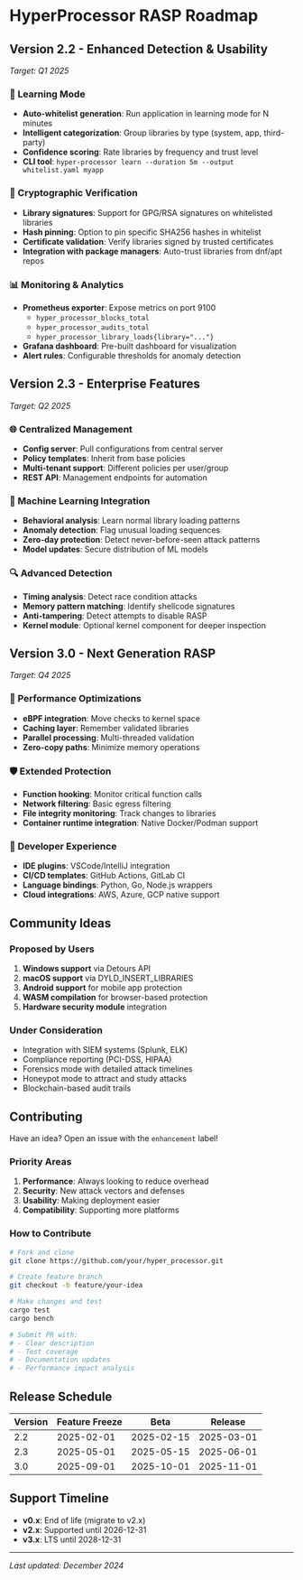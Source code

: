 # HyperProcessor RASP Roadmap

## Version 2.2 - Enhanced Detection & Usability
*Target: Q1 2025*

### 🎯 Learning Mode
- **Auto-whitelist generation**: Run application in learning mode for N minutes
- **Intelligent categorization**: Group libraries by type (system, app, third-party)
- **Confidence scoring**: Rate libraries by frequency and trust level
- **CLI tool**: `hyper-processor learn --duration 5m --output whitelist.yaml myapp`

### 🔐 Cryptographic Verification
- **Library signatures**: Support for GPG/RSA signatures on whitelisted libraries
- **Hash pinning**: Option to pin specific SHA256 hashes in whitelist
- **Certificate validation**: Verify libraries signed by trusted certificates
- **Integration with package managers**: Auto-trust libraries from dnf/apt repos

### 📊 Monitoring & Analytics
- **Prometheus exporter**: Expose metrics on port 9100
  - `hyper_processor_blocks_total`
  - `hyper_processor_audits_total`
  - `hyper_processor_library_loads{library="..."}`
- **Grafana dashboard**: Pre-built dashboard for visualization
- **Alert rules**: Configurable thresholds for anomaly detection

## Version 2.3 - Enterprise Features
*Target: Q2 2025*

### 🌐 Centralized Management
- **Config server**: Pull configurations from central server
- **Policy templates**: Inherit from base policies
- **Multi-tenant support**: Different policies per user/group
- **REST API**: Management endpoints for automation

### 🤖 Machine Learning Integration
- **Behavioral analysis**: Learn normal library loading patterns
- **Anomaly detection**: Flag unusual loading sequences
- **Zero-day protection**: Detect never-before-seen attack patterns
- **Model updates**: Secure distribution of ML models

### 🔍 Advanced Detection
- **Timing analysis**: Detect race condition attacks
- **Memory pattern matching**: Identify shellcode signatures
- **Anti-tampering**: Detect attempts to disable RASP
- **Kernel module**: Optional kernel component for deeper inspection

## Version 3.0 - Next Generation RASP
*Target: Q4 2025*

### 🚀 Performance Optimizations
- **eBPF integration**: Move checks to kernel space
- **Caching layer**: Remember validated libraries
- **Parallel processing**: Multi-threaded validation
- **Zero-copy paths**: Minimize memory operations

### 🛡️ Extended Protection
- **Function hooking**: Monitor critical function calls
- **Network filtering**: Basic egress filtering
- **File integrity monitoring**: Track changes to libraries
- **Container runtime integration**: Native Docker/Podman support

### 🌟 Developer Experience
- **IDE plugins**: VSCode/IntelliJ integration
- **CI/CD templates**: GitHub Actions, GitLab CI
- **Language bindings**: Python, Go, Node.js wrappers
- **Cloud integrations**: AWS, Azure, GCP native support

## Community Ideas

### Proposed by Users
1. **Windows support** via Detours API
2. **macOS support** via DYLD_INSERT_LIBRARIES
3. **Android support** for mobile app protection
4. **WASM compilation** for browser-based protection
5. **Hardware security module** integration

### Under Consideration
- Integration with SIEM systems (Splunk, ELK)
- Compliance reporting (PCI-DSS, HIPAA)
- Forensics mode with detailed attack timelines
- Honeypot mode to attract and study attacks
- Blockchain-based audit trails

## Contributing

Have an idea? Open an issue with the `enhancement` label!

### Priority Areas
1. **Performance**: Always looking to reduce overhead
2. **Security**: New attack vectors and defenses
3. **Usability**: Making deployment easier
4. **Compatibility**: Supporting more platforms

### How to Contribute
```bash
# Fork and clone
git clone https://github.com/your/hyper_processor.git

# Create feature branch
git checkout -b feature/your-idea

# Make changes and test
cargo test
cargo bench

# Submit PR with:
# - Clear description
# - Test coverage
# - Documentation updates
# - Performance impact analysis
```

## Release Schedule

| Version | Feature Freeze | Beta | Release |
|---------|---------------|------|---------|
| 2.2     | 2025-02-01   | 2025-02-15 | 2025-03-01 |
| 2.3     | 2025-05-01   | 2025-05-15 | 2025-06-01 |
| 3.0     | 2025-09-01   | 2025-10-01 | 2025-11-01 |

## Support Timeline

- **v0.x**: End of life (migrate to v2.x)
- **v2.x**: Supported until 2026-12-31
- **v3.x**: LTS until 2028-12-31

---
*Last updated: December 2024* 